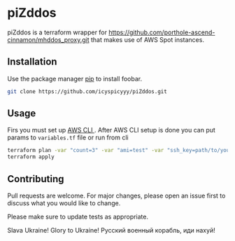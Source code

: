 # piZddos

piZddos is a terraform wrapper for https://github.com/porthole-ascend-cinnamon/mhddos_proxy.git that makes use of AWS Spot instances.


## Installation

Use the package manager [pip](https://pip.pypa.io/en/stable/) to install foobar.

```bash
git clone https://github.com/icyspicyyy/piZddos.git
```

## Usage

Firs you must set up  [AWS CLI ](https://docs.aws.amazon.com/cli/latest/userguide/cli-chap-configure.html).
After AWS CLI setup is done you can put params to `variables.tf` file or run from cli
```bash
terraform plan -var "count=3" -var "ami=test" -var "ssh_key=path/to/your/key-var " -var "region=us-central-1" -var "targets=http://site1.ru http://site2.ru"
terraform apply

```

## Contributing
Pull requests are welcome. For major changes, please open an issue first to discuss what you would like to change.

Please make sure to update tests as appropriate.

Slava Ukraine! Glory to Ukraine!
Русский военный корабль, иди нахуй!
